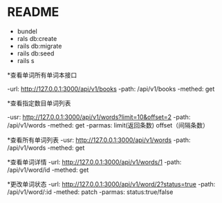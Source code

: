 # README


* bundel
* rals db:create
* rails db:migrate
* rails db:seed
* rails s


*查看单词所有单词本接口

-url: http://127.0.0.1:3000/api/v1/books
-path: /api/v1/books
-methed: get

*查看指定数目单词列表

-usr: http://127.0.0.1:3000/api/v1/words?limit=10&offset=2
-path: /api/v1/words
-methed: get
-parmas: limit(返回条数) offset（间隔条数）

*查看所有单词列表
-usr: http://127.0.0.1:3000/api/v1/words
-path: /api/v1/words
-methed: get

*查看单词详情
-url: http://127.0.0.1:3000/api/v1/words/1
-path: /api/v1/word/id
-methed: get

*更改单词状态
-url: http://127.0.0.1:3000/api/v1/word/2?status=true
-path: /api/v1/word/:id
-methed: patch
-parmas: status:true/false
